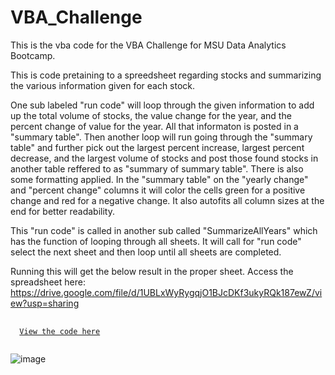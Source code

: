 # VBA_Challenge

This is the vba code for the VBA Challenge for MSU Data Analytics Bootcamp.

This is code pretaining to a spreedsheet regarding stocks and summarizing the various information given for each stock.

One sub labeled "run code" will loop through the given information to add up the total volume of stocks, the value change for the year, and the percent change of value for the year. All that informaton is posted in a "summary table". Then another loop will run going through the "summary table" and further pick out the largest percent increase, largest percent decrease, and the largest volume of stocks and post those found stocks in another table reffered to as "summary of summary table". There is also some formatting applied. In the "summary table" on the "yearly change" and "percent change" columns it will color the cells green for a positive change and red for a negative change. It also autofits all column sizes at the end for better readability.

This "run code" is called in another sub called "SummarizeAllYears" which has the function of looping through all sheets. It will call for "run code" select the next sheet and then loop until all sheets are completed.


Running this will get the below result in the proper sheet. Access the spreadsheet here: https://drive.google.com/file/d/1UBLxWyRygqjO1BJcDKf3ukyRQk187ewZ/view?usp=sharing

<pre>
 <code>
  <a href="[https://github.com/gmarciani](https://github.com/brown016340/VBA_Challenge/blob/main/Module2.bas)">View the code here</a>
 </code>
</pre>

![image](https://github.com/brown016340/VBA_Challange/assets/142126077/fd57eac7-2c65-496f-94ca-9b1bb0bec15e)
